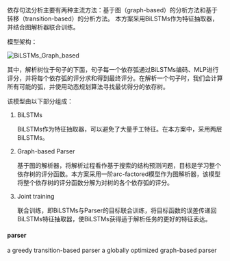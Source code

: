 依存句法分析主要有两种主流方法：基于图（graph-based）的分析方法和基于转移（transition-based）的分析方法。	本方案采用BiLSTMs作为特征抽取器，并结合图解析器联合训练。

模型架构：

![BiLSTMs_Graph_based](https://github.com/bifeng/nlp_paper_notes/raw/master/image/BiLSTMs_Graph_based.png)

其中，解析树位于句子的下面，句子每一个依存弧通过BiLSTMs编码、MLP进行评分，并将每个依存弧的评分求和得到最终评分。在解析一个句子时，我们会计算所有可能的弧，并使用动态规划算法寻找最优得分的依存树。

该模型由以下部分组成：

1. BiLSTMs

   BiLSTMs作为特征抽取器，可以避免了大量手工特征。在本方案中，采用两层BiLSTMs。

2. Graph-based Parser

   基于图的解析器，将解析过程看作基于搜索的结构预测问题，目标是学习整个依存树的评分函数。本方案采用一阶arc-factored模型作为图解析器，该模型将整个依存树的评分函数分解为对树的各个依存弧的评分。

3. Joint training

   联合训练，即BiLSTMs与Parser的目标联合训练，将目标函数的误差传递回BiLSTMs特征抽取器，使BiLSTMs获得适于解析任务的更好的特征表达。



#### parser

a greedy transition-based parser
a globally optimized graph-based parser